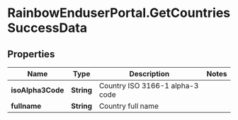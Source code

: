 # RainbowEnduserPortal.GetCountriesSuccessData

## Properties

Name | Type | Description | Notes
------------ | ------------- | ------------- | -------------
**isoAlpha3Code** | **String** | Country ISO 3166-1 alpha-3 code | 
**fullname** | **String** | Country full name | 


